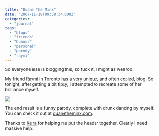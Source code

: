 ```yaml
---
title: "Duane The Minx"
date: "2007-11-18T09:38:34.000Z"
categories: 
  - "journal"
tags: 
  - "blogs"
  - "friends"
  - "humour"
  - "personal"
  - "parody"
  - "raymi"
---
```


So everyone else is blogging this, so fuck it, I might as well too.

My friend [Raymi](http://raymitheminx.com) in Toronto has a very unique, and often copied, blog. So tonight, after getting a bit tipsy, I attempted to recreate some of her brilliance myself.

![](http://farm3.static.flickr.com/2066/2040689481_3eb1422eb9.jpg?v=0)

The end result is a funny parody, complete with drunk dancing by myself. You can check it out at [duanetheminx.com](http://duanetheminx.com).

Thanks to [Keira](http://www.keira-anne.com) for helping me put the header together. Clearly I need massive help.
